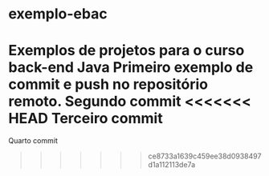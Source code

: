 # exemplo-ebac
Exemplos de projetos para o curso back-end Java
Primeiro exemplo de commit e push no repositório remoto.
Segundo commit
<<<<<<< HEAD
Terceiro commit
=======

Quarto commit
>>>>>>> ce8733a1639c459ee38d0938497d1a112113de7a

